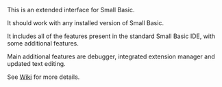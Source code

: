 This is an extended interface for Small Basic.

It should work with any installed version of Small Basic.

It includes all of the features present in the standard Small Basic IDE, with some additional features.

Main additional features are debugger, integrated extension manager and updated text editing.

See [Wiki](https://github.com/litdev1/SB-IDE/wiki) for more details.

